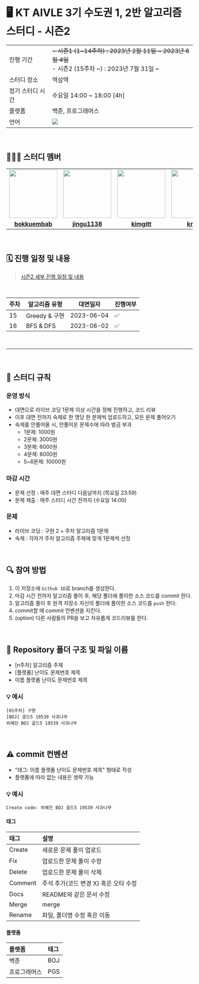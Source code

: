 # 🖥 KT AIVLE 3기 수도권 1, 2반 알고리즘 스터디 - 시즌2

<table>
  <tr>
    <td>진행 기간</td>
    <td>
      <s>- 시즌1 (1~14주차) : 2023년 2월 11일 ~ 2023년 6월 4일 </s> <br/>
      - 시즌2 (15주차 ~) : 2023년 7월 31일 ~ 
    </td>
  </tr>
  <tr>
    <td>스터디 장소</td>
    <td>역삼역</td>
  </tr>
  <tr>
    <td>정기 스터디 시간</td>
    <td>수요일 14:00 ~ 18:00 [4h] </b></a></td>
  </tr>
  <tr>
    <td>플랫폼</td>
    <td>백준, 프로그래머스</td>
  </tr>
  <tr>
    <td>언어</td>
    <td>
        <img src="https://img.shields.io/badge/Python-3776AB?style=for-the-badge&logo=python&logoColor=white">
    </td>
  </tr>
</table>

<br/>

## 🧑🏻‍💻 스터디 멤버

<table>
 <tr>
    <td align="center"><a href="https://github.com/bokkuembab"><img src="https://avatars.githubusercontent.com/bokkuembab" width="130px;" alt=""></a></td>
    <td align="center"><a href="https://github.com/jingu1138"><img src="https://avatars.githubusercontent.com/jingu1138" width="130px;" alt=""></a></td>
    <td align="center"><a href="https://github.com/kimgitt"><img src="https://avatars.githubusercontent.com/kimgitt" width="130px;" alt=""></a></td>
    <td align="center"><a href="https://github.com/krap4"><img src="https://avatars.githubusercontent.com/krap4" width="130px;" alt=""></a></td>
    <td align="center"><a href="https://github.com/skw517"><img src="https://avatars.githubusercontent.com/skw517" width="130px;" alt=""></a></td>
    <td align="center"><a href="https://github.com/haneul5"><img src="https://avatars.githubusercontent.com/haneul5" width="130px;" alt=""></a></td>
  </tr>
  <tr>
    <td align="center"><a href="https://github.com/bokkuembab"><b>bokkuembab</b></a></td>
    <td align="center"><a href="https://github.com/jingu1138"><b>jingu1138</b></a></td>
    <td align="center"><a href="https://github.com/kimgitt"><b>kimgitt</b></a></td>
    <td align="center"><a href="https://github.com/krap4"><b>krap4</b></a></td>
    <td align="center"><a href="https://github.com/skw517"><b>skw517</b></a></td>
    <td align="center"><a href="https://github.com/haneul5"><b>haneul5</b></a></td>
  </tr>
</table>

<br/>


## 🗓 진행 일정 및 내용
> [시즌2 세부 진행 일정 및 내용](https://github.com/6-Sense-AI/AIVLE-AlgorithmStudy/blob/main/%5B0%5D%20docs/%EC%8B%9C%EC%A6%8C2_%EC%A7%84%ED%96%89%20%EB%B0%8F%20%EB%82%B4%EC%9A%A9.md)

<br>

|주차|알고리즘 유형|대면일자|진행여부|
|---|---|---|---|
|15|Greedy & 구현|2023-06-04|✅|
|16|BFS & DFS|2023-08-02|✅|

<br/>

---

<br/>

## 📌 스터디 규칙

### 운영 방식
- 대면으로 라이브 코딩 1문제 이상 시간을 정해 진행하고, 코드 리뷰
- 이후 대면 전까지 숙제로 한 명당 한 문제씩 업로드하고, 모든 문제 풀어오기
- 숙제를 안풀어올 시, 안풀어온 문제수에 따라 벌금 부과
  - 1문제: 1000원
  - 2문제: 3000원
  - 3문제: 6000원
  - 4문제: 8000원
  - 5~6문제: 10000원

### 마감 시간
- 문제 선정 : 매주 대면 스터디 다음날까지 (목요일 23:59)
- 문제 제출 : 매주 스터디 시간 전까지 (수요일 14:00)

### 문제
- 라이브 코딩 : 구현 2 + 주차 알고리즘 1문제
- 숙제 : 각자가 주차 알고리즘 주제에 맞게 1문제씩 선정

<br/>

## 🔍 참여 방법
1. 이 저장소에 `Github ID`로 branch를 생성한다.
2. 마감 시간 전까지 알고리즘 풀이 후, 해당 폴더에 풀이한 소스 코드를 commit 한다.
3. 알고리즘 풀이 후 원격 저장소 자신의 폴더에 풀이한 소스 코드를 `push` 한다.
4. commit할 때 commit 컨벤션을 지킨다.
5. (option) 다른 사람들의 PR을 보고 자유롭게 코드리뷰를 한다.

<br/>

## 📁 Repository 폴더 구조 및 파일 이름

- [n주차] 알고리즘 주제
- [플랫폼] 난이도 문제번호 제목
- 이름 플랫폼 난이도 문제번호 제목

### 💡 예시

`[01주차] 구현` <br>
`[BOJ] 골드5 19539 사과나무` <br>
`위예진 BOJ 골드5 19539 사과나무`

<br/>

## ⚠️ commit 컨벤션

- "태그: 이름 플랫폼 난이도 문제번호 제목" 형태로 작성
- 플랫폼에 따라 없는 내용은 생략 가능

### 💡 예시

`Create code: 위예진 BOJ 골드5 19539 사과나무`

#### 태그

| 태그       | 설명                      |
|:---------|:------------------------|
| Create     | 새로운 문제 풀이 업로드               |
| Fix      | 업로드한 문제 풀이 수정                   |
| Delete  | 업로드한 문제 풀이 삭제 |
| Comment  | 주석 추가(코드 변경 X) 혹은 오타 수정 |
| Docs     | README와 같은 문서 수정        |
| Merge    | merge                   |
| Rename   | 파일, 폴더명 수정 혹은 이동        |

#### 플랫폼

| 플랫폼    | 태그  |
|:-------|:----|
| 백준     | BOJ |
| 프로그래머스 | PGS |

<br/>
